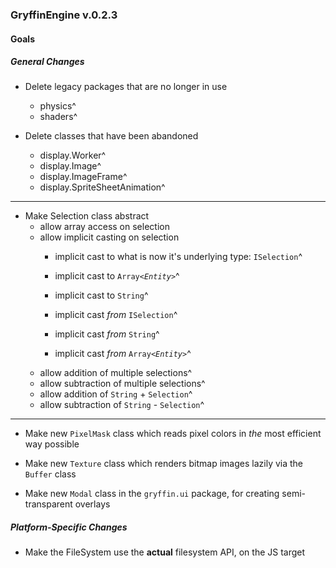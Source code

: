 ### GryffinEngine v.0.2.3 ###
#### Goals ####


##### General Changes #####
 * Delete legacy packages that are no longer in use
   * physics^
   * shaders^

 * Delete classes that have been abandoned
   * display.Worker^
   * display.Image^
   * display.ImageFrame^
   * display.SpriteSheetAnimation^

---------------------------------------------------------------------------------------------------------------------

 * Make Selection class abstract
   * allow array access on selection
   * allow implicit casting on selection
     - implicit cast to what is now it's underlying type: `ISelection`^
     - implicit cast to `Array<`*`Entity`*`>`^
     - implicit cast to `String`^

     - implicit cast *from* `ISelection`^
     - implicit cast *from* `String`^
     - implicit cast *from* `Array<`*`Entity`*`>`^
   * allow addition of multiple selections^
   * allow subtraction of multiple selections^
   * allow addition of `String` + `Selection`^
   * allow subtraction of `String` - `Selection`^

---------------------------------------------------------------------------------------------------------------------

 * Make new `PixelMask` class which reads pixel colors in *the* most efficient way possible
 * Make new `Texture` class which renders bitmap images lazily via the `Buffer` class

 * Make new `Modal` class in the `gryffin.ui` package, for creating semi-transparent overlays


##### Platform-Specific Changes #####
 * Make the FileSystem use the **actual** filesystem API, on the JS target
